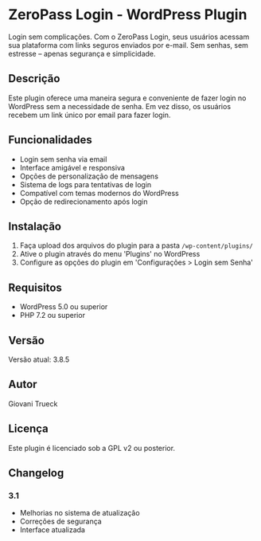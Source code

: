 # ZeroPass Login - WordPress Plugin

Login sem complicações. Com o ZeroPass Login, seus usuários acessam sua plataforma com links seguros enviados por e-mail. Sem senhas, sem estresse – apenas segurança e simplicidade.

## Descrição

Este plugin oferece uma maneira segura e conveniente de fazer login no WordPress sem a necessidade de senha. Em vez disso, os usuários recebem um link único por email para fazer login.

## Funcionalidades

- Login sem senha via email
- Interface amigável e responsiva
- Opções de personalização de mensagens
- Sistema de logs para tentativas de login
- Compatível com temas modernos do WordPress
- Opção de redirecionamento após login

## Instalação

1. Faça upload dos arquivos do plugin para a pasta `/wp-content/plugins/`
2. Ative o plugin através do menu 'Plugins' no WordPress
3. Configure as opções do plugin em 'Configurações > Login sem Senha'

## Requisitos

- WordPress 5.0 ou superior
- PHP 7.2 ou superior

## Versão

Versão atual: 3.8.5

## Autor

Giovani Trueck

## Licença

Este plugin é licenciado sob a GPL v2 ou posterior.

## Changelog

### 3.1
- Melhorias no sistema de atualização
- Correções de segurança
- Interface atualizada
